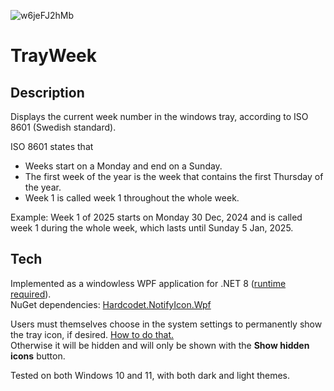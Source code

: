 ![w6jeFJ2hMb](https://github.com/user-attachments/assets/87db362c-4b45-4a0f-81f9-787ae8bd46e9)

TrayWeek
========

Description
-----------

Displays the current week number in the windows tray, according to ISO 8601 (Swedish standard).

ISO 8601 states that 

* Weeks start on a Monday and end on a Sunday.
* The first week of the year is the week that contains the first Thursday of the year. 
* Week 1 is called week 1 throughout the whole week.

Example: Week 1 of 2025 starts on Monday 30 Dec, 2024 and is called week 1 during the whole week, which lasts until Sunday 5 Jan, 2025.


Tech
----

Implemented as a windowless WPF application for .NET 8 ([runtime required](https://dotnet.microsoft.com/en-us/download/dotnet/8.0)).  
NuGet dependencies: [Hardcodet.NotifyIcon.Wpf](https://github.com/hardcodet/wpf-notifyicon)

Users must themselves choose in the system settings to permanently show the tray icon, if desired. [How to do that.](https://support.microsoft.com/en-us/windows/customize-the-taskbar-notification-area-e159e8d2-9ac5-b2bd-61c5-bb63c1d437c3)  
Otherwise it will be hidden and will only be shown with the **Show hidden icons** button.

Tested on both Windows 10 and 11, with both dark and light themes.
